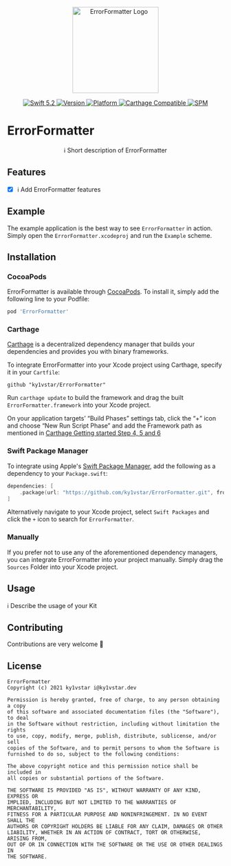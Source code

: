 <p align="center">
   <img width="200" src="https://raw.githubusercontent.com/SvenTiigi/SwiftKit/gh-pages/readMeAssets/SwiftKitLogo.png" alt="ErrorFormatter Logo">
</p>

<p align="center">
   <a href="https://developer.apple.com/swift/">
      <img src="https://img.shields.io/badge/Swift-5.2-orange.svg?style=flat" alt="Swift 5.2">
   </a>
   <a href="http://cocoapods.org/pods/ErrorFormatter">
      <img src="https://img.shields.io/cocoapods/v/ErrorFormatter.svg?style=flat" alt="Version">
   </a>
   <a href="http://cocoapods.org/pods/ErrorFormatter">
      <img src="https://img.shields.io/cocoapods/p/ErrorFormatter.svg?style=flat" alt="Platform">
   </a>
   <a href="https://github.com/Carthage/Carthage">
      <img src="https://img.shields.io/badge/Carthage-compatible-4BC51D.svg?style=flat" alt="Carthage Compatible">
   </a>
   <a href="https://github.com/apple/swift-package-manager">
      <img src="https://img.shields.io/badge/Swift%20Package%20Manager-compatible-brightgreen.svg" alt="SPM">
   </a>
</p>

# ErrorFormatter

<p align="center">
ℹ️ Short description of ErrorFormatter
</p>

## Features

- [x] ℹ️ Add ErrorFormatter features

## Example

The example application is the best way to see `ErrorFormatter` in action. Simply open the `ErrorFormatter.xcodeproj` and run the `Example` scheme.

## Installation

### CocoaPods

ErrorFormatter is available through [CocoaPods](http://cocoapods.org). To install
it, simply add the following line to your Podfile:

```bash
pod 'ErrorFormatter'
```

### Carthage

[Carthage](https://github.com/Carthage/Carthage) is a decentralized dependency manager that builds your dependencies and provides you with binary frameworks.

To integrate ErrorFormatter into your Xcode project using Carthage, specify it in your `Cartfile`:

```ogdl
github "ky1vstar/ErrorFormatter"
```

Run `carthage update` to build the framework and drag the built `ErrorFormatter.framework` into your Xcode project. 

On your application targets’ “Build Phases” settings tab, click the “+” icon and choose “New Run Script Phase” and add the Framework path as mentioned in [Carthage Getting started Step 4, 5 and 6](https://github.com/Carthage/Carthage/blob/master/README.md#if-youre-building-for-ios-tvos-or-watchos)

### Swift Package Manager

To integrate using Apple's [Swift Package Manager](https://swift.org/package-manager/), add the following as a dependency to your `Package.swift`:

```swift
dependencies: [
    .package(url: "https://github.com/ky1vstar/ErrorFormatter.git", from: "1.0.0")
]
```

Alternatively navigate to your Xcode project, select `Swift Packages` and click the `+` icon to search for `ErrorFormatter`.

### Manually

If you prefer not to use any of the aforementioned dependency managers, you can integrate ErrorFormatter into your project manually. Simply drag the `Sources` Folder into your Xcode project.

## Usage

ℹ️ Describe the usage of your Kit

## Contributing
Contributions are very welcome 🙌

## License

```
ErrorFormatter
Copyright (c) 2021 ky1vstar i@ky1vstar.dev

Permission is hereby granted, free of charge, to any person obtaining a copy
of this software and associated documentation files (the "Software"), to deal
in the Software without restriction, including without limitation the rights
to use, copy, modify, merge, publish, distribute, sublicense, and/or sell
copies of the Software, and to permit persons to whom the Software is
furnished to do so, subject to the following conditions:

The above copyright notice and this permission notice shall be included in
all copies or substantial portions of the Software.

THE SOFTWARE IS PROVIDED "AS IS", WITHOUT WARRANTY OF ANY KIND, EXPRESS OR
IMPLIED, INCLUDING BUT NOT LIMITED TO THE WARRANTIES OF MERCHANTABILITY,
FITNESS FOR A PARTICULAR PURPOSE AND NONINFRINGEMENT. IN NO EVENT SHALL THE
AUTHORS OR COPYRIGHT HOLDERS BE LIABLE FOR ANY CLAIM, DAMAGES OR OTHER
LIABILITY, WHETHER IN AN ACTION OF CONTRACT, TORT OR OTHERWISE, ARISING FROM,
OUT OF OR IN CONNECTION WITH THE SOFTWARE OR THE USE OR OTHER DEALINGS IN
THE SOFTWARE.
```

